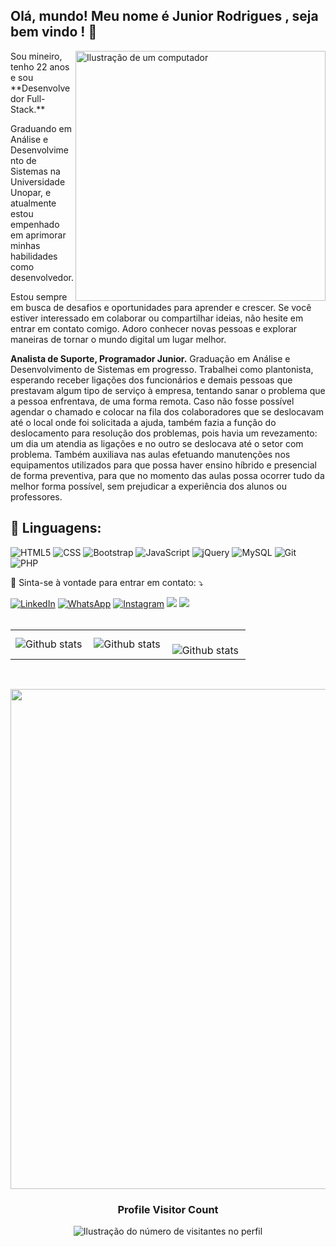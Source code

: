 
## Olá, mundo! Meu nome é **Junior Rodrigues** , seja bem vindo ! 👋

<img src="https://raw.githubusercontent.com/MicaelliMedeiros/micaellimedeiros/master/image/computer-illustration.png" alt="Ilustração de um computador" min-width="400px" max-width="400px" width="400px" align="right">

<p align="left"> 
Sou mineiro, tenho 22 anos e sou **Desenvolvedor Full-Stack.**

Graduando em Análise e Desenvolvimento de Sistemas na Universidade Unopar, e atualmente estou empenhado em aprimorar minhas habilidades como desenvolvedor.

Estou sempre em busca de desafios e oportunidades para aprender e crescer. Se você estiver interessado em colaborar ou compartilhar ideias, não hesite em entrar em contato comigo. Adoro conhecer novas pessoas e explorar maneiras de tornar o mundo digital um lugar melhor.

**Analista de Suporte, Programador Junior.** Graduação em Análise e Desenvolvimento de Sistemas em progresso. Trabalhei como plantonista, esperando receber ligações dos funcionários e demais pessoas que prestavam algum tipo de serviço à empresa, tentando sanar o problema que a pessoa enfrentava, de uma forma remota. Caso não fosse possível agendar o chamado e colocar na fila dos colaboradores que se deslocavam até o local onde foi solicitada a ajuda, também fazia a função do deslocamento para resolução dos problemas, pois havia um revezamento: um dia um atendia as ligações e no outro se deslocava até o setor com problema. Também auxiliava nas aulas efetuando manutenções nos equipamentos utilizados para que possa haver ensino híbrido e presencial de forma preventiva, para que no momento das aulas possa ocorrer tudo da melhor forma possível, sem prejudicar a experiência dos alunos ou professores.

<h2 align="left">
 🦄 Linguagens:
</h2>

![HTML5](https://img.shields.io/badge/HTML5-E34F26?style=for-the-badge&logo=html5&logoColor=white)
![CSS](https://img.shields.io/badge/CSS3-1572B6?style=for-the-badge&logo=css3&logoColor=white)
![Bootstrap](https://img.shields.io/badge/Bootstrap-563D7C?style=for-the-badge&logo=bootstrap&logoColor=white)
![JavaScript](https://img.shields.io/badge/JavaScript-F7DF1E?style=for-the-badge&logo=javascript&logoColor=black)
![jQuery](https://img.shields.io/badge/jQuery-0769AD?style=for-the-badge&logo=jquery&logoColor=white)
![MySQL](https://img.shields.io/badge/MySQL-00000F?style=for-the-badge&logo=mysql&logoColor=white)
![Git](https://img.shields.io/badge/Git-E34F26?style=for-the-badge&logo=git&logoColor=white)
![PHP](https://img.shields.io/badge/PHP-E34F26?style=for-the-badge&logo=git&logoColor=white)


<p align="left">
  💌 Sinta-se à vontade para entrar em contato: ⤵️
</p>

<a href="https://www.linkedin.com/in/junior-rodrigues-68961b288/" title="LinkedIn" target="_blank">
<img src="https://img.shields.io/badge/LinkedIn-0077B5?style=for-the-badge&logo=linkedin&logoColor=white" alt="LinkedIn"/></a>

<a href="https://wa.me/+5531972647962" title="WhatsApp" target="_blank">
<img src="https://img.shields.io/badge/WhatsApp-25D366?style=for-the-badge&logo=whatsapp&logoColor=white" alt="WhatsApp"/></a>

<a href="https://www.instagram.com/juninnzx.1/" title="Instagram" target="_blank">
<img src="https://img.shields.io/badge/Instagram-E4405F?style=for-the-badge&logo=instagram&logoColor=white" alt="Instagram"/></a>

<a href="https://www.twitch.tv/juninnzx1"  title="Twitch" target="_blank">
<img src="https://img.shields.io/badge/Twitch-9146FF?style=for-the-badge&logo=twitch&logoColor=white" target="_blank"></a>

<a href="mailto:djuninnzx@gmail.com"  title="Email" target="_blank">
<img src="https://img.shields.io/badge/-Gmail-%23333?style=for-the-badge&logo=gmail&logoColor=white" target="_blank"></a>
  

<br>
<br>
<table>
  <tr>
    <td>
      <img
        align="left"
        src="https://github-readme-stats.vercel.app/api/?username=juninnzx21&theme=dark&hide_border=false&include_all_commits=true&count_private=true&layout=compact"
        alt="Github stats"
      />
    </td>
    <td>
      <img
        align="left"
        src="https://github-readme-stats.vercel.app/api/top-langs/?username=juninnzx21&theme=dark&hide_border=false&include_all_commits=true&count_private=true&layout=compact"
        alt="Github stats"
      />
    </td>
    <td>
      <br />
      <img
        align="left"
        src="https://github-readme-streak-stats.herokuapp.com/?user=juninnzx21&theme=dark&hide_border=false"
        alt="Github stats"
      />
    </td>
  </tr>
</table>

<br>

<p align="center">
  <a
    href="https://github.com/ryo-ma/github-profile-trophy"
    title="repositório de troféus"
  >
    <img
      width="800"
      src="https://github-profile-trophy.vercel.app/?username=juninnzx21&column=8&theme=darkhub&no-frame=true&no-bg=true"
    />
  </a>
</p>

<div align="center">
  <h3><b>Profile Visitor Count</b></h3>
</div>

<p align="center">
  <img
    src="https://profile-counter.glitch.me/juninnzx21/count.svg"
    alt="Ilustração do número de visitantes no perfil"
  />
</p>
